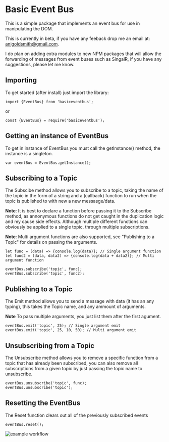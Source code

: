 # Basic Event Bus

This is a simple package that implements an event bus for use in manipulating the DOM.

This is currently in beta, if you have any feeback drop me an email at: anjgoldsmith@gmail.com.

I do plan on adding extra modules to new NPM packages that will allow the forwarding of messages from event buses such as SingalR, if you have any suggestions, please let me know.

## Importing

To get started (after install) just import the library:

```
import {EventBus} from 'basiceventbus';
```

or

```
const {EventBus} = require('basiceventbus');
```

## Getting an instance of EventBus

To get in instance of EventBus you must call the getInstance() method, the instance is a singleton.

```
var eventBus = EventBus.getInstance();
```

## Subscribing to a Topic

The Subscibe method allows you to subscribe to a topic, taking the name of the topic in the form of a string and a (callback) function to run when the topic is published to with new a new messasge/data.

**Note**: It is best to declare a function before passing it to the Subscribe method, as annonymous functions do not get caught in the duplication logic and my cause side effects. Although multiple different functions can obviously be applied to a single topic, through multiple subscriptions.

**Note**: Multi argument functions are also supported, see "Publishing to a Topic" for details on passing the arguments.

```
let func = (data) => {console.log(data)}; // Single argument function
let func2 = (data, data2) => {console.log(data + data2)}; // Multi argument function

eventBus.subscribe('topic', func);
eventBus.subscribe('topic', func2);
```

## Publishing to a Topic

The Emit method allows you to send a message with data (it has an any typing), this takes the Topic name, and any ammount of arguments.

**Note** To pass multiple arguments, you just list them after the first agument.

```
eventBus.emit('topic', 25); // Single argument emit
eventBus.emit('topic', 25, 10, 50); // Multi argument emit
```

## Unsubscribing from a Topic

The Unsubscribe method allows you to remove a specific function from a topic that has already been subscribed, you can also remove all subscriptions from a given topic by just passing the topic name to unsubscribe.

```
eventBus.unsubscribe('topic', func);
eventBus.unsubscribe('topic');
```

## Resetting the EventBus

The Reset function clears out all of the previously subscribed events

```
eventBus.reset();
```

![example workflow](https://github.com/AdamNJG/basiceventbus/github/workflows/test_and_publish.yml/badge.svg)
